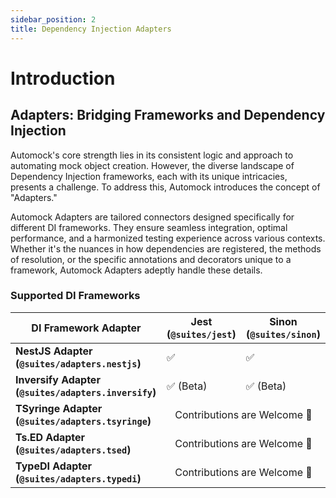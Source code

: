 ```yaml
---
sidebar_position: 2
title: Dependency Injection Adapters
---
```


# Introduction

## Adapters: Bridging Frameworks and Dependency Injection

Automock's core strength lies in its consistent logic and approach to automating mock object creation. However, the
diverse landscape of Dependency Injection frameworks, each with its unique intricacies, presents a challenge. To
address this, Automock introduces the concept of "Adapters."

Automock Adapters are tailored connectors designed specifically for different DI frameworks. They ensure seamless
integration, optimal performance, and a harmonized testing experience across various contexts. Whether it's the nuances
in how dependencies are registered, the methods of resolution, or the specific annotations and decorators unique to a
framework, Automock Adapters adeptly handle these details.

### Supported DI Frameworks

<table>
    <thead>
        <tr>
            <th>DI Framework Adapter</th>
            <th>Jest (<code>@suites/jest</code>)</th>
            <th>Sinon (<code>@suites/sinon</code>)</th>
        </tr>
    </thead>
    <tbody>
        <tr>
            <td><strong>NestJS Adapter (<code>@suites/adapters.nestjs</code>)</strong></td>
            <td>✅</td>
            <td>✅</td>
        </tr>
        <tr>
            <td><strong>Inversify Adapter (<code>@suites/adapters.inversify</code>)</strong></td>
            <td>✅ (Beta)</td>
            <td>✅ (Beta)</td>
        </tr>
        <tr>
            <td><strong>TSyringe Adapter (<code>@suites/adapters.tsyringe</code>)</strong></td>
            <td colspan="2" align="center">Contributions are Welcome 🙏</td>
        </tr>
        <tr>
            <td><strong>Ts.ED Adapter (<code>@suites/adapters.tsed</code>)</strong></td>
            <td align="center" colspan="2">Contributions are Welcome 🙏</td>
        </tr>
        <tr>
            <td><strong>TypeDI Adapter (<code>@suites/adapters.typedi</code>)</strong></td>
            <td align="center" colspan="2">Contributions are Welcome 🙏</td>
        </tr>
    </tbody>
</table>
